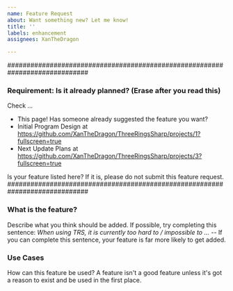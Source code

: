 ```yaml
---
name: Feature Request
about: Want something new? Let me know!
title: ''
labels: enhancement
assignees: XanTheDragon

---
```


#############################################################################
### Requirement: Is it already planned? (Erase after you read this) ###
Check ...
- This page! Has someone already suggested the feature you want?
- Initial Program Design at https://github.com/XanTheDragon/ThreeRingsSharp/projects/1?fullscreen=true
- Next Update Plans at https://github.com/XanTheDragon/ThreeRingsSharp/projects/3?fullscreen=true

Is your feature listed here? If it is, please do not submit this feature request.
#############################################################################


### What is the feature?
Describe what you think should be added. If possible, try completing this sentence: *When using TRS, it is currently too hard to / impossible to ...* -- If you can complete this sentence, your feature is far more likely to get added.

### Use Cases
How can this feature be used? A feature isn't a good feature unless it's got a reason to exist and be used in the first place.
